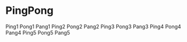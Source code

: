 # PingPong
Ping1
Pong1
Pang1
Ping2
Pong2
Pang2
Ping3
Pong3
Pang3
Ping4
Pong4
Pang4
Ping5
Pong5
Pang5
